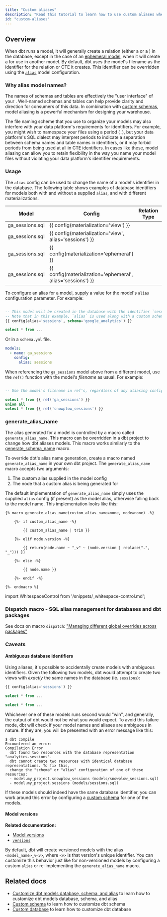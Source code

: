 ```yaml
---
title: "Custom aliases"
description: "Read this tutorial to learn how to use custom aliases when building in dbt."
id: "custom-aliases"
---
```


## Overview

When dbt runs a model, it will generally create a relation (either a <Term id="table" /> or a <Term id="view" /> ) in the database, except in the case of an [ephemeral model](/docs/build/materializations), when it will create a <Term id="cte" /> for use in another model. By default, dbt uses the model's filename as the identifier for the relation or CTE it creates. This identifier can be overridden using the [`alias`](/reference/resource-configs/alias) model configuration.

### Why alias model names?
The names of schemas and tables are effectively the "user interface" of your <Term id="data-warehouse" />. Well-named schemas and tables can help provide clarity and direction for consumers of this data. In combination with [custom schemas](/docs/build/custom-schemas), model aliasing is a powerful mechanism for designing your warehouse.

The file naming scheme that you use to organize your models may also interfere with your data platform's requirements for identifiers. For example, you might wish to namespace your files using a period (`.`), but your data platform's SQL dialect may interpret periods to indicate a separation between schema names and table names in identifiers, or it may forbid periods from being used at all in CTE identifiers. In cases like these, model aliasing can allow you to retain flexibility in the way you name your model files without violating your data platform's identifier requirements.

### Usage
The `alias` config can be used to change the name of a model's identifier in the database. The following table shows examples of database identifiers for models both with and without a supplied `alias`, and with different materializations.

| Model | Config | Relation Type | Database Identifier |
| ----- | ------ | --------------| ------------------- |
| ga_sessions.sql | \{\{ config(materialization='view') \}\} | <Term id="view" /> | "analytics"."ga_sessions" |
| ga_sessions.sql | \{\{ config(materialization='view', alias='sessions') \}\} | <Term id="view" /> | "analytics"."sessions" |
| ga_sessions.sql | \{\{ config(materialization='ephemeral') \}\} | <Term id="cte" /> | "\__dbt\__cte\__ga_sessions" |
| ga_sessions.sql | \{\{ config(materialization='ephemeral', alias='sessions') \}\} | <Term id="cte" /> | "\__dbt\__cte\__sessions" |

To configure an alias for a model, supply a value for the model's `alias` configuration parameter. For example:

<File name='models/google_analytics/ga_sessions.sql'>

```sql

-- This model will be created in the database with the identifier `sessions`
-- Note that in this example, `alias` is used along with a custom schema
{{ config(alias='sessions', schema='google_analytics') }}

select * from ...
```

</File>

Or in a `schema.yml` file.

<File name='models/google_analytics/schema.yml'>

```yaml
models:
  - name: ga_sessions
    config:
      alias: sessions
```

</File>

When referencing the `ga_sessions` model above from a different model, use the `ref()` function with the model's _filename_ as usual. For example:

<File name='models/combined_sessions.sql'>

```sql

-- Use the model's filename in ref's, regardless of any aliasing configs

select * from {{ ref('ga_sessions') }}
union all
select * from {{ ref('snowplow_sessions') }}
```

</File>

### generate_alias_name

The alias generated for a model is controlled by a macro called `generate_alias_name`. This macro can be overridden in a dbt project to change how dbt aliases models. This macro works similarly to the [generate_schema_name](/docs/build/custom-schemas#advanced-custom-schema-configuration) macro.

To override dbt's alias name generation, create a macro named `generate_alias_name` in your own dbt project. The `generate_alias_name` macro accepts two arguments:

1. The custom alias supplied in the model config
2. The node that a custom alias is being generated for

The default implementation of `generate_alias_name` simply uses the supplied `alias` config (if present) as the model alias, otherwise falling back to the model name. This implementation looks like this:

<File name='get_custom_alias.sql'>

```jinja2
{% macro generate_alias_name(custom_alias_name=none, node=none) -%}

    {%- if custom_alias_name -%}

        {{ custom_alias_name | trim }}

    {%- elif node.version -%}

        {{ return(node.name ~ "_v" ~ (node.version | replace(".", "_"))) }}

    {%- else -%}

        {{ node.name }}

    {%- endif -%}

{%- endmacro %}

```

</File>

import WhitespaceControl from '/snippets/_whitespace-control.md';

<WhitespaceControl/>

### Dispatch macro - SQL alias management for databases and dbt packages

See docs on macro `dispatch`: ["Managing different global overrides across packages"](/reference/dbt-jinja-functions/dispatch#managing-different-global-overrides-across-packages)


### Caveats

#### Ambiguous database identifiers

Using aliases, it's possible to accidentally create models with ambiguous identifiers. Given the following two models, dbt would attempt to create two <Term id="view">views</Term> with _exactly_ the same names in the database (ie. `sessions`):

<File name='models/snowplow_sessions.sql'>

```sql
{{ config(alias='sessions') }}

select * from ...
```
</File>

<File name='models/sessions.sql'>

```sql
select * from ...
```

</File>

Whichever one of these models runs second would "win", and generally, the output of dbt would not be what you would expect. To avoid this failure mode, dbt will check if your model names and aliases are ambiguous in nature. If they are, you will be presented with an error message like this:

```
$ dbt compile
Encountered an error:
Compilation Error
  dbt found two resources with the database representation "analytics.sessions".
  dbt cannot create two resources with identical database representations. To fix this,
  change the "schema" or "alias" configuration of one of these resources:
  - model.my_project.snowplow_sessions (models/snowplow_sessions.sql)
  - model.my_project.sessions (models/sessions.sql)
```

If these models should indeed have the same database identifier, you can work around this error by configuring a [custom schema](/docs/build/custom-schemas) for one of the models.

#### Model versions

**Related documentation:**
- [Model versions](/docs/collaborate/govern/model-versions)
- [`versions`](/reference/resource-properties/versions#alias)

By default, dbt will create versioned models with the alias `<model_name>_v<v>`, where `<v>` is that version's unique identifier. You can customize this behavior just like for non-versioned models by configuring a custom `alias` or re-implementing the `generate_alias_name` macro.

## Related docs

- [Customize dbt models database, schema, and alias](/guides/customize-schema-alias?step=1) to learn how to customize dbt models database, schema, and alias
- [Custom schema](/docs/build/custom-schemas) to learn how to customize dbt schema 
- [Custom database](/docs/build/custom-databases) to learn how to customize dbt database
